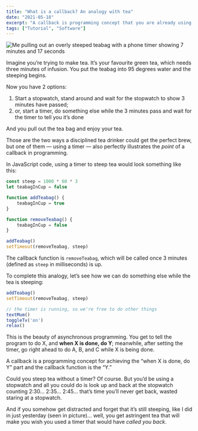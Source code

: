 ```yaml
---
title: "What is a callback? An analogy with tea"
date: "2021-05-18"
excerpt: "A callback is programming concept that you are already using in your daily life."
tags: ["Tutorial", "Software"]
---
```


![Me pulling out an overly steeped teabag with a phone timer showing 7 minutes and 17 seconds](/images/teabag-infusing-stopwatch.jpg)

Imagine you’re trying to make tea. It’s your favourite green tea, which needs three minutes of infusion. You put the teabag into 95 degrees water and the steeping begins.

Now you have 2 options:
1. Start a stopwatch, stand around and wait for the stopwatch to show 3 minutes have passed;
2. or, start a timer, do something else while the 3 minutes pass and wait for the timer to tell you it’s done

And you pull out the tea bag and enjoy your tea.

Those are the two ways a disciplined tea drinker could get the perfect brew, but one of them — using a timer — also perfectly illustrates the *point* of a callback in programming. 

In JavaScript code, using a timer to steep tea would look something like this:

```javascript
const steep = 1000 * 60 * 3
let teabagInCup = false

function addTeabag() {
	teabagInCup = true
}

function removeTeabag() {
	teabagInCup = false	
}

addTeabag()
setTimeout(removeTeabag, steep)
```

The callback function is `removeTeabag`, which will be called once 3 minutes (defined as `steep` in milliseconds) is up.

To complete this analogy, let’s see how we can do something else while the tea is steeping:

```javascript
addTeabag()
setTimeout(removeTeabag, steep)

// the timer is running, so we're free to do other things
textMum()
toggleTv('on')
relax()
```

This is the beauty of asynchronous programming. You get to tell the program to do X, and **when X is done, do Y**; meanwhile, after setting the timer, go right ahead to do A, B, and C while X is being done.

A callback is a programming concept for achieving the “when X is done, do Y” part and the callback function is the “Y.”

Could you steep tea without a timer? Of course. But you’d be using a stopwatch and all you could do is look up and back at the stopwatch counting 2:30… 2:35… 2:45… that’s time you’ll never get back, wasted staring at a stopwatch. 

And if you somehow get distracted and forget that it’s still steeping, like I did in just yesterday (seen in picture)… well, you get astringent tea that will make you wish you used a timer that would have *called you back*.